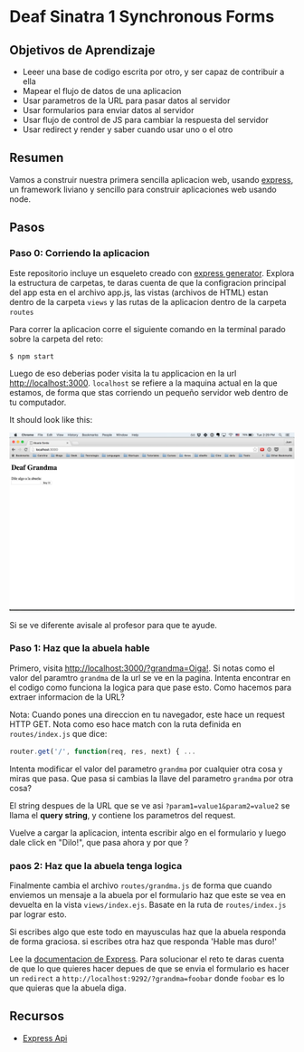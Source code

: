 # Deaf Sinatra 1 Synchronous Forms

## Objetivos de Aprendizaje

* Leeer una base de codigo escrita por otro, y ser capaz de contribuir a ella
* Mapear el flujo de datos de una aplicacion
* Usar parametros de la URL para pasar datos al servidor
* Usar formularios para enviar datos al servidor
* Usar flujo de control de JS para cambiar la respuesta del servidor
* Usar redirect y render y saber cuando usar uno o el otro

## Resumen

Vamos a construir nuestra primera sencilla aplicacion web, usando [express](https://expressjs.com/), un framework liviano y sencillo para construir aplicaciones web usando node.

## Pasos

### Paso 0: Corriendo la aplicacion

Este repositorio incluye un esqueleto creado con [express generator](https://expressjs.com/en/starter/generator.html). Explora la estructura de carpetas, te daras cuenta de que la configracion principal del app esta en el archivo app.js, las vistas (archivos de HTML) estan dentro de la carpeta `views` y las rutas de la aplicacion dentro de la carpeta `routes`

Para correr la aplicacion corre el siguiente comando en la terminal parado sobre la carpeta del reto:

```text
$ npm start
```

Luego de eso deberias poder visita la tu applicacion en la url [http://localhost:3000](http://localhost:3000). `localhost` se refiere a la maquina actual en la que estamos, de forma que stas corriendo un pequeño servidor web dentro de tu computador.

It should look like this:

<p style="text-align: center"><img src="yeahh.png"></p>

Si se ve diferente avisale al profesor para que te ayude.

### Paso 1: Haz que la abuela hable

Primero, visita [http://localhost:3000/?grandma=Oiga!](http://localhost:3000/?grandma=Oiga). Si notas como el valor del paramtro `grandma` de la url se ve en la pagina. Intenta encontrar en el codigo como funciona la logica para que pase esto. Como hacemos para extraer informacion de la URL?

Nota: Cuando pones una direccion en tu navegador, este hace un request HTTP GET. Nota como eso hace match con la ruta definida en `routes/index.js` que dice:

``` javascript
router.get('/', function(req, res, next) { ...
```
Intenta modificar el valor del parametro `grandma` por cualquier otra cosa y miras que pasa. Que pasa si cambias la llave del parametro `grandma` por otra cosa?

El string despues de la URL que se ve asi `?param1=value1&param2=value2` se llama el **query string**, y contiene los parametros del request.

Vuelve a cargar la aplicacion, intenta escribir algo en el formulario y luego dale click en "Dilo!", que pasa ahora y por que ?

### paos 2:  Haz que la abuela tenga logica

Finalmente cambia el archivo `routes/grandma.js` de forma que cuando enviemos un mensaje a la abuela por el formulario haz que este se vea en devuelta en la vista `views/index.ejs`. Basate en la ruta de `routes/index.js` par lograr esto.

Si escribes algo que este todo en mayusculas haz que la abuela responda de forma graciosa. si escribes otra haz que responda 'Hable mas duro!'

Lee la [documentacion de Express](https://expressjs.com/en/guide/routing.html). Para solucionar el reto te daras cuenta de que lo que quieres hacer depues de que se envia el formulario es hacer un `redirect` a `http://localhost:9292/?grandma=foobar` donde `foobar` es lo que quieras que la abuela diga.

## Recursos

* [Express Api](https://expressjs.com/en/4x/api.html)

